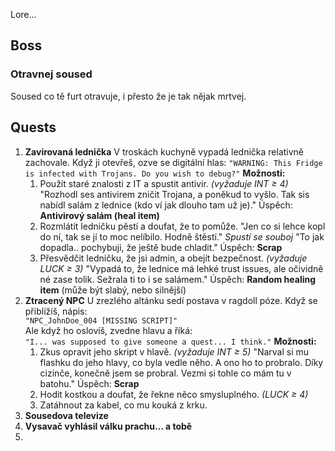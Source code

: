 Lore...

## Boss
### Otravnej soused
Soused co tě furt otravuje, i přesto že je tak nějak mrtvej.

## Quests

1. **Zavirovaná lednička**
	V troskách kuchyně vypadá lednička relativně zachovale. Když ji otevřeš, ozve se digitální hlas:
	`"WARNING: This Fridge is infected with Trojans. Do you wish to debug?"`
	**Možnosti:**
	1. Použít staré znalosti z IT a spustit antivir. _(vyžaduje INT ≥ 4)_
		"Rozhodl ses antivirem zničit Trojana, a poněkud to vyšlo. Tak sis nabídl salám z lednice (kdo ví jak dlouho tam už je)."
		Úspěch: **Antivirový salám (heal item)**
	2. Rozmlátit ledničku pěstí a doufat, že to pomůže.
		"Jen co si lehce kopl do ní, tak se jí to moc nelíbilo. Hodně štěstí."
		*Spustí se souboj*
		"To jak dopadla.. pochybuji, že ještě bude chladit."
		Úspěch: **Scrap**
	3. Přesvědčit ledničku, že jsi admin, a obejít bezpečnost. _(vyžaduje LUCK ≥ 3)_
		"Vypadá to, že lednice má lehké trust issues, ale očividně né zase tolik. Sežrala ti to i se salámem."
		Úspěch: **Random healing item** (může být slabý, nebo silnější)
2. **Ztracený NPC**
	U zrezlého altánku sedí postava v ragdoll póze. Když se přiblížíš, nápis:  
	`"NPC_JohnDoe_004 [MISSING SCRIPT]"`  
	Ale když ho oslovíš, zvedne hlavu a říká:  
	`"I... was supposed to give someone a quest... I think."`
	**Možnosti:**
	1. Zkus opravit jeho skript v hlavě. _(vyžaduje INT ≥ 5)_
		"Narval si mu flashku do jeho hlavy, co byla vedle něho. A ono ho to probralo.
		Díky cizinče, konečně jsem se probral. Vezmi si tohle co mám tu v batohu."
		Úspěch: **Scrap**
	2. Hodit kostkou a doufat, že řekne něco smysluplného. _(LUCK ≥ 4)_
	3. Zatáhnout za kabel, co mu kouká z krku.
3. **Sousedova televize**
4. **Vysavač vyhlásil válku prachu... a tobě**
5. 
